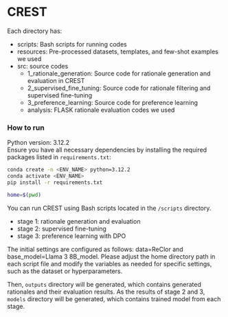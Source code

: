 # CREST
Each directory has:
- scripts: Bash scripts for running codes
- resources: Pre-processed datasets, templates, and few-shot examples we used
- src: source codes
    - 1_rationale_generation: Source code for rationale generation and evaluation in CREST
    - 2_supervised_fine_tuning: Source code for rationale filtering and supervised fine-tuning
    - 3_preference_learning: Source code for preference learning
    - analysis: FLASK rationale evaluation codes we used

### How to run
Python version: 3.12.2 <br>
Ensure you have all necessary dependencies by installing the required packages listed in `requirements.txt`:

```bash
conda create -n <ENV_NAME> python=3.12.2
conda activate <ENV_NAME>
pip install -r requirements.txt

home=$(pwd)
```

You can run CREST using Bash scripts located in the `/scripts` directory.
- stage 1: rationale generation and evaluation
- stage 2: supervised fine-tuning
- stage 3: preference learning with DPO

The initial settings are configured as follows: data=ReClor and base_model=Llama 3 8B_model. 
Please adjust the home directory path in each script file and modify the variables as needed for specific settings, such as the dataset or hyperparameters.

Then, `outputs` directory will be generated, which contains generated rationales and their evaluation results.
As the results of stage 2 and 3, `models` directory will be generated, which contains trained model from each stage.
